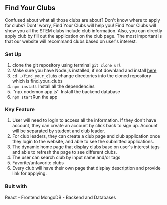 ## Find Your Clubs

Confused about what all those clubs are about? Don't know where to apply for clubs? Dont' worry, Find Your Clubs will help you! Find Your Clubs will show you all the STEM clubs include club information. Also, you can directly apply club by fill out the application on the club page. The most important is that our website will recommand clubs based on user's interest.  

### Set Up
1. clone the git repository using terminal
``git clone url``
2. Make sure you have Node.js installed, if not downland and install [here](https://nodejs.org/en/download/package-manager/current)
3. ``cd ./find_your_clubs`` change directories into the cloned repository which is find_your_clubs
4. ``npm install`` Install all the dependencies
5. ''npx nodemon app.js'' Install the backend database
6. ``npm start``Run the app

### Key Feature
1. User will need to login to access all the information. If they don't have account, they can create an account by click back to sign up. Account will be separated by student and club leader. 
2. For club leaders, they can create a club page and club application once they login to the website, and able to see the submitted applications. 
3. The dynamic home page that display clubs base on user's interest tags and able to refresh the page to see different clubs. 
4. The user can search club by input name and/or tags
5. Favorite/unfavorite clubs
6. Every club will have their own page that display description and provide link for applying.

### Bult with
React - Frontend
MongoDB - Backend and Databases


